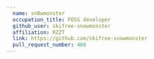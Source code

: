 ```yaml
---
  name: sn0wmonster
  occupation_title: FOSS developer
  github_user: skifree-snowmonster
  affiliation: RZZT
  link: https://github.com/skifree-snowmonster
  pull_request_number: 466
---
```

